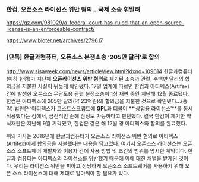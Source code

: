 ### 한컴, 오픈소스 라이선스 위반 혐의…국제 소송 휘말려

https://qz.com/981029/a-federal-court-has-ruled-that-an-open-source-license-is-an-enforceable-contract/

https://www.bloter.net/archives/279617

### [단독] 한글과컴퓨터, 오픈소스 분쟁소송 ‘205만 달러’로 합의
http://www.sisaweek.com/news/articleView.html?idxno=109614
한글과컴퓨터(이하 한컴)가 지난해 **오픈라이선스 위반 혐의**로 제기된 소송과 관련, 수백만 달러의 합의금을 지불한 사실이 뒤늦게 확인됐다.
17일 업계에 따르면 한컴과 아티펙스(Artifex) 간에 발생한 오픈소스 무단도용 관련 분쟁소송이 1심 재판 중인 지난해 12월 종료됐다. 한컴은 아티펙스에 205만 달러(약 23억원)의 합의금을 지불한 것으로 확인됐다...(중략)
법원은 ‘아티펙스가 고스트스크립트에 **GPL**과 더불어 **‘상업용 라이선스’**를 동시 적용했다는 점에서, 금전적인 손해 산정도 가능하다고 판단했다. 결국 한컴이 제기한 약식재판은 지난해 9월 기각됐고, 한컴은 같은 해 12월 경 아티펙스와 합의를 완료했다.

위의 기사는 2016년에 한글과컴퓨터가 오픈소스 라이선스 위반 혐의로 아티펙스(Artifex)에게 합의금을 지불했다는 내용을 담고있다. 
여기서 오픈소스 라이선스는 오픈소스 소프트웨어 개발자와 이용자 간에 사용 방법 및 조건의 범위를 명시한 계약이다. 한글과 컴퓨터는 아티펙스의 라이선스를 위반했기 때문에 이에 대한 처벌을 받게된 것이다. 
우리는 라이선스 위반을 피하고 정당하게 오픈소스 소프트웨어를 사용하기 위해 오픈 소스 라이선스에 대해 제대로 알아둬야 할 필요가 있다.





